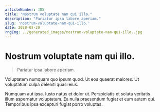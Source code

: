 ```yaml
---
articleNumber: 385
title: "Nostrum voluptate nam qui illo."
description: "Pariatur ipsa labore aperiam."
slug: 'nostrum-voluptate-nam-qui-illo.'
date: 2020-08-20
rngImg: ../generated_images/nostrum-voluptate-nam-qui-illo..jpg
---
```


# Nostrum voluptate nam qui illo.

> Pariatur ipsa labore aperiam.

Voluptatem numquam quo ipsum quod. Ut eos quaerat maiores. Ut voluptatum culpa deleniti quasi eius.
 Numquam aut ipsa. Iusto natus et dolor ut. Perspiciatis et soluta veritatis illum aspernatur voluptatum. Ea nulla praesentium fugiat et eum autem qui. Temporibus ipsa excepturi fugiat porro voluptas.
